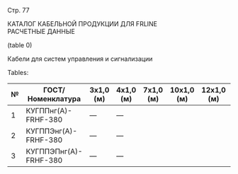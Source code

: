 Стр. 77

КАТАЛОГ КАБЕЛЬНОЙ ПРОДУКЦИИ ДЛЯ FRLINE  
РАСЧЕТНЫЕ ДАННЫЕ  

(table 0)

Кабели для систем управления и сигнализации

Tables:

| № | ГОСТ/Номенклатура                         | 3x1,0 (м) | 4x1,0 (м) | 7x1,0 (м) | 10x1,0 (м) | 12x1,0 (м) | 14x1,0 (м) | 19x1,0 (м) | 24x1,0 (м) |
|---|--------------------------------------------|-----------|-----------|-----------|-------------|-------------|-------------|-------------|--------------|
| 1 | КУГППнг(А)-FRHF-380                      |     —      |     —      |           |             |             |            |             |              |
| 2 | КУГППЭнг(А)-FRHF-380                     |     —      |     —      |           |             |             |            |             |              |
| 3 | КУГППЭПнг(А)-FRHF-380                    |     —      |     —      |           |             |             |            |             |              |
